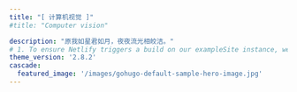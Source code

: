 ```yaml
---
title: "[ 计算机视觉 ]"
#title: "Computer vision"

description: "原我如星君如月，夜夜流光相皎洁。"
# 1. To ensure Netlify triggers a build on our exampleSite instance, we need to change a file in the exampleSite directory.
theme_version: '2.8.2'
cascade:
  featured_image: '/images/gohugo-default-sample-hero-image.jpg'
---
```

